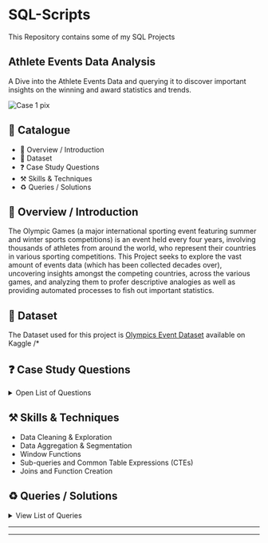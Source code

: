 # SQL-Scripts
This Repository contains some of my SQL Projects

## Athlete Events Data Analysis
A Dive into the Athlete Events Data and querying it to discover important insights on the winning and award statistics and trends.

![Case 1 pix](https://media.self.com/photos/6659efa72e2794fa6f47f803/4:3/w_1600,c_limit/GettyImages-846563176.jpg?fit=scale)

## 📑 Catalogue
- 📖 Overview / Introduction
- 📁 Dataset
- ❓ Case Study Questions
- ⚒️ Skills & Techniques
- ♻️ Queries / Solutions

## 📖 Overview / Introduction
The Olympic Games (a major international sporting event featuring summer and winter sports competitions) is an event held every four years, involving thousands of athletes from around the world, who represent their countries in various sporting competitions.
This Project seeks to explore the vast amount of events data (which has been collected decades over), uncovering insights amongst the competing countries, across the various games, and analyzing them to profer descriptive analogies as well as providing automated processes to fish out important statistics.

## 📂 Dataset
The Dataset used for this project is [Olympics Event Dataset](https://www.kaggle.com/datasets/semaaabumousa/athlete-eventscsv) available on Kaggle
/*
## ❓ Case Study Questions
<details><summary>Open List of Questions</summary>
<p> 

1.	How many olympics games have been held?
2.	List down all Olympics games held so far.
3.	Mention the total no of nations who participated in each olympics game?
4.	Which year saw the highest and lowest no of countries participating in olympics?
5.	Which nation has participated in all of the olympic games?
6.	Identify the sport which was played in all summer olympics.
7.	Which Sports were just played only once in the olympics?
8.	Fetch the total no of sports played in each olympic games.
9.	Fetch details of the oldest athletes to win a gold medal.
10.	Find the Ratio of male and female athletes participated in all olympic games.
11.	Fetch the top 5 athletes who have won the most gold medals.
12.	Fetch the top 5 athletes who have won the most medals (gold/silver/bronze).
13.	Fetch the top 5 most successful countries in olympics. Success is defined by no of medals won.
14.	List down total gold, silver and broze medals won by each country.
15.	List down total gold, silver and broze medals won by each country corresponding to each olympic games.
16.	Identify which country won the most gold, most silver and most bronze medals in each olympic games.
17.	Identify which country won the most gold, most silver, most bronze medals and the most medals in each olympic games.
18.	Which countries have never won gold medal but have won silver/bronze medals?
19.	In which Sport/event, India has won highest medals.
20.	Break down all olympic games where india won medal for Hockey and how many medals in each olympic games.
21.	Create a function that returns the Athlete(s) with the highest amount of medals. Make the Medal type (Gold, Silver or Bronze) be in the input as well as the positions required (1st, 2nd and/or 3rd)
22.	Create a similar function like the one above but for the Nations (NOC) with the highest amount of medals. While, putting the function to use, return with it the region and notes from the noc_regions table.


</p>
</details>

## ⚒️ Skills & Techniques
- Data Cleaning & Exploration
- Data Aggregation & Segmentation
- Window Functions
- Sub-queries and Common Table Expressions (CTEs)
- Joins and Function Creation

## ♻️ Queries / Solutions
<details><summary>View List of Queries</summary>
<p>

1. How many olympics games have been held?

```bash
SELECT COUNT(DISTINCT Games) total_games
FROM athlete_events;
```

2. List down all olympic games so far.

```bash
SELECT DISTINCT Games olympic_games
FROM athlete_events;
```

3. Mention the total no of nations who participated in each olympics game?

```bash
SELECT DISTINCT Games olympic_game
     , COUNT(DISTINCT NOC) total_no_of_nations
FROM athlete_events
GROUP BY Games;
```

4. Which year saw the highest and lowest no of countries participating in olympics?

```bash
WITH Country_sub AS (
		SELECT Year
         , COUNT(DISTINCT NOC) country_count
    FROM athlete_events
    GROUP BY Year    )
SELECT Year, country_count 
	     , CASE WHEN country_count = (SELECT MAX(country_count) FROM Country_sub) THEN 'Highest'
              WHEN country_count = (SELECT MIN(country_count) FROM Country_sub) THEN 'Lowest'
              ELSE NULL END AS Level
FROM Country_sub
WHERE country_count = (SELECT MIN(country_count)
					             FROM Country_sub)	OR 
	    country_count = (SELECT MAX(country_count)
					             FROM Country_sub)
ORDER BY country_count DESC;
```

5. Which nation has participated in all of the olympic games?

```bash
WITH total_olym_game AS (
		SELECT NOC
         		, COUNT(DISTINCT Games) no_of_olympic_games
		FROM athlete_events 
		GROUP BY NOC
			) 

SELECT *
FROM total_olym_game
WHERE no_of_olympic_games = (SELECT COUNT(DISTINCT Games) total_games
				FROM athlete_events
                            );
```

6. Identify the sport which was played in all summer olympics

```bash
WITH total_olym_game AS (
	SELECT Sport
	     , COUNT(DISTINCT Games) no_of_summer_games
  FROM athlete_events
  WHERE Games like '%Summer'
  GROUP BY Sport	)

SELECT *
FROM total_olym_game
WHERE no_of_summer_games = (SELECT COUNT(DISTINCT Games) total_games
			            FROM athlete_events
			            WHERE Games like '%Summer'
                            );
```

7. Which Sports were just played only once in the olympics?

```bash
WITH total_olym_game AS (
	SELECT Sport
	       , COUNT(DISTINCT Games) no_of_olym_games
	FROM athlete_events
  	GROUP BY Sport
			)

SELECT *
FROM total_olym_game
WHERE no_of_olym_games = 1;
```

8. Fetch the total no of sports played in each olympic games

```bash
SELECT Games
     , COUNT(DISTINCT Sport) no_of_sport
FROM athlete_events
GROUP BY Games;
```

9. Fetch details of the oldest athletes to win a gold medal

```bash
WITH gold_medalist as (	
		SELECT *
		FROM athlete_events
		WHERE Medal = 'Gold'
			)
SELECT *
FROM gold_medalist
WHERE Age = (   SELECT MAX(Age)
		FROM gold_medalist
		);
```

10. Find the Ratio of male and female athletes participated in all olympic games

``` bash
SELECT Sex
	, COUNT(Sex) as total_participants
FROM athlete_events
GROUP BY Sex;
```

11. Fetch the top 5 athletes who have won the most gold medals

```bash
SELECT TOP 5 --WITH TIES	-- To indicate ties among participants and avoid involuntary bias selection
	[Name]
	, COUNT(Medal) total_gold_medals
FROM athlete_events
WHERE Medal = 'Gold'
GROUP BY [Name]
ORDER BY COUNT(Medal) DESC;
```

12. Fetch the top 5 athletes who have won the most medals (gold/silver/bronze)

```bash
SELECT TOP 5 -- WITH TIES	-- To indicate ties among participants
	[Name]
    , COUNT(Medal) total_gold_medals
FROM athlete_events
WHERE Medal != 'NA'
GROUP BY [Name]
ORDER BY COUNT(Medal) DESC
;
```

13. Fetch the top 5 most successful countries in olympics. Success is defined by no of medals won

```bash
SELECT TOP 5 WITH TIES
      NOC
    , COUNT(Medal) medals_won
FROM athlete_events
WHERE Medal != 'NA'
GROUP BY NOC
ORDER BY COUNT(Medal) DESC;
```

14. List down total gold, silver and bronze medals won by each country.

```bash
SELECT NOC
     , COUNT(CASE WHEN Medal = 'Gold' THEN 1 ELSE NULL END) Gold
     , COUNT(CASE WHEN Medal = 'Silver' THEN 1 ELSE NULL END) Silver
     , COUNT(CASE WHEN Medal = 'Bronze' THEN 1 ELSE NULL END) Bronze
FROM athlete_events
GROUP BY NOC;
```

15. List down total gold, silver and bronze medals won by each country corresponding to each olympic games

```bash
SELECT NOC, Games
     , COUNT(CASE WHEN Medal = 'Gold' THEN 1 ELSE NULL END) Gold
     , COUNT(CASE WHEN Medal = 'Silver' THEN 1 ELSE NULL END) Silver
     , COUNT(CASE WHEN Medal = 'Bronze' THEN 1 ELSE NULL END) Bronze
FROM athlete_events
GROUP BY NOC, Games
ORDER BY RANK() OVER(PARTITION BY Games ORDER BY NOC ASC) ;
```

16. Identify which country won the most gold, most silver and most bronze medals in each olympic games

```bash
WITH medals_won AS (
		SELECT NOC, Games
		 , COUNT(CASE WHEN Medal = 'Gold' THEN 1 ELSE NULL END) Gold
		 , COUNT(CASE WHEN Medal = 'Silver' THEN 1 ELSE NULL END) Silver
		 , COUNT(CASE WHEN Medal = 'Bronze' THEN 1 ELSE NULL END) Bronze
		FROM athlete_events
		GROUP BY NOC, Games
                    )
SELECT NOC, Games, Gold, Silver, Bronze
FROM (	SELECT *, ROW_NUMBER() OVER(PARTITION BY Games ORDER BY  Gold DESC
					                        , Silver DESC
                                            			, Bronze DESC) row_no
	FROM medals_won
      ) sub
WHERE row_no = 1;
```

17. Q17 Identify which country won the most gold, most silver, most bronze medals and the most medals in each olympic games

``` bash
WITH medals_won AS (
			SELECT NOC, Games
			, COUNT(CASE WHEN Medal = 'Gold' THEN 1 ELSE NULL END) Gold
			, COUNT(CASE WHEN Medal = 'Silver' THEN 1 ELSE NULL END) Silver
			, COUNT(CASE WHEN Medal = 'Bronze' THEN 1 ELSE NULL END) Bronze
			FROM athlete_events
			GROUP BY NOC, Games
			)

SELECT NOC, Games, Gold, Silver, Bronze, total_medal
FROM	(	SELECT *
			, ROW_NUMBER() OVER(PARTITION BY Games ORDER BY total_medal DESC) totals_row_no
		FROM 	(SELECT * 
				, ROW_NUMBER() OVER(PARTITION BY Games ORDER BY Gold DESC) Gold_row_no
				, ROW_NUMBER() OVER(PARTITION BY Games ORDER BY Silver DESC) Silver_row_no
				, ROW_NUMBER() OVER(PARTITION BY Games ORDER BY Bronze DESC) Bronze_row_no 
				, (Gold + Silver + Bronze) total_medal
			FROM medals_won
			) sub
	) sub_outer
WHERE Gold_row_no = 1 OR Silver_row_no = 1 OR Bronze_row_no = 1 OR totals_row_no = 1
;

-- Another easily understandable but slightly longer query can be written using multiple CTEs (as shown below);
WITH medals_won AS (
    SELECT 
        NOC 
      , Games
      , COUNT(CASE WHEN Medal = 'Gold' THEN 1 END) Gold
      , COUNT(CASE WHEN Medal = 'Silver' THEN 1 END) Silver
      , COUNT(CASE WHEN Medal = 'Bronze' THEN 1 END) Bronze
    FROM athlete_events
    GROUP BY NOC, Games
                    ),

medals_with_total AS (
    SELECT *
         , Gold + Silver + Bronze AS total_medals
    FROM medals_won
                      ),

ranked_medals AS (
    SELECT  *
          , ROW_NUMBER() OVER (PARTITION BY Games ORDER BY Gold DESC) AS gold_rank,
          , ROW_NUMBER() OVER (PARTITION BY Games ORDER BY Silver DESC) AS silver_rank,
          , ROW_NUMBER() OVER (PARTITION BY Games ORDER BY Bronze DESC) AS bronze_rank,
          , ROW_NUMBER() OVER (PARTITION BY Games ORDER BY total_medals DESC) AS total_rank
    FROM medals_with_total
                  )
SELECT 
    NOC
  , Games
  , Gold
  , Silver
  , Bronze
  , total_medals
FROM ranked_medals
WHERE gold_rank = 1 
   OR silver_rank = 1 
   OR bronze_rank = 1 
   OR total_rank = 1;
```

18. Which countries have never won gold medal but have won silver/bronze medals?

```bash
SELECT sub.NOC
FROM	(	SELECT NOC
		, COUNT(CASE WHEN Medal = 'Gold' THEN 1 ELSE NULL END) Gold
		, COUNT(CASE WHEN Medal = 'Silver' THEN 1 ELSE NULL END) Silver
		, COUNT(CASE WHEN Medal = 'Bronze' THEN 1 ELSE NULL END) Bronze
		FROM athlete_events
		GROUP BY NOC	) sub
WHERE Gold = 0;
```

19. In which Sport/event, India has won highest medals

```bash
WITH india AS 
		(SELECT 
	NOC, Sport, [Event]
	, COUNT(CASE WHEN Medal = 'Gold' THEN 1 ELSE NULL END) Gold
	, COUNT(CASE WHEN Medal = 'Silver' THEN 1 ELSE NULL END) Silver
	, COUNT(CASE WHEN Medal = 'Bronze' THEN 1 ELSE NULL END) Bronze
FROM athlete_events
WHERE NOC = 'IND'
GROUP BY NOC, Sport, [Event]
		)
SELECT *
FROM india
WHERE Gold = (SELECT MAX(Gold) FROM india) 
  OR  Silver = (SELECT MAX(Silver) FROM india)
  OR  Bronze = (SELECT MAX(Bronze) FROM india);
```

20. Break down all olympic games where india won medal for Hockey and how many medals in each olympic games

```bash
WITH india_medals AS (
    SELECT NOC
         , Games
      	 , COUNT(CASE WHEN Medal = 'Gold' THEN 1 ELSE NULL END) Gold
      	 , COUNT(CASE WHEN Medal = 'Silver' THEN 1 ELSE NULL END) Silver
      	 , COUNT(CASE WHEN Medal = 'Bronze' THEN 1 ELSE NULL END) Bronze
    FROM athlete_events
    WHERE NOC = 'IND'
      AND Sport = 'Hockey'
    GROUP BY NOC, Games
	       		)
SELECT *
FROM india_medals
WHERE Gold != 0 
  OR  Silver <> 0
  OR  Bronze != 0;
```

21. Create a function that returns the Athlete(s) with the highest amount of medals. Make the Medal type (Gold, Silver or Bronze) be in the input as well as the positions required (1st, 2nd and/or 3rd)
```bash
CREATE OR ALTER FUNCTION top_3_medalist
	(
	@Medal VARCHAR(10),
	@rnk1 INT,
	@rnk2 INT = 1,
	@rnk3 INT = 1 
	)
RETURNS TABLE
AS
RETURN
	WITH TopMedalist AS 
	(	SELECT [Name], Medal,
		COUNT(Medal) AS MedalCount
		FROM athlete_events
		WHERE Medal = @Medal
		GROUP BY [Name], Medal
	)
	SELECT *
	FROM (
		SELECT [Name], Medal, MedalCount,
		DENSE_RANK() OVER (ORDER BY MedalCount desc) MedalistRanks
			FROM TopMedalist
		) sub
	WHERE MedalistRanks IN (@rnk1, @rnk2, @rnk3)
	;
END
-- Function Creation ends here.. Run the above query separately

-- Testing Function
-- Selecting Top 3
SELECT * FROM top_3_medalist('Gold',1,2,3);

-- Selecting only the first and second position
SELECT * FROM top_3_medalist('Gold',1,2,DEFAULT);

-- Selecing only the first position
SELECT * FROM top_3_medalist('Gold',1,DEFAULT,DEFAULT);
```

22. Create a similar function like the one above but for the Nations (NOC) with the highest amount of medals. While, putting the function to use, return with it the region and notes from the noc_regions table.
```bash
CREATE FUNCTION top_nations_overall
	(
	@pos1 INT,
	@pos2 INT = 1,
	@pos3 INT = 1
	)
RETURNS TABLE
AS
RETURN
WITH TopNoc_total AS 
	(	SELECT [NOC],
		COUNT(Medal) AS TotalMedal
		FROM athlete_events
		WHERE Medal != 'NA'
		GROUP BY [NOC]
		)
SELECT *
FROM (
		SELECT [NOC], TotalMedal,
			DENSE_RANK() OVER (ORDER BY TotalMedal desc) Position
		FROM TopNoc_total
	) sub
WHERE Position IN (@pos1, @pos2, @pos3)
;

-- Testing the function
SELECT *
FROM top_nations_overall(1,2,3) AS nat
INNER JOIN noc_regions AS ncr
	ON nat.NOC = ncr.NOC
ORDER BY Position ;

------------------------------------------------------------------
-- If we want to know the NOC with the highest individual medals 
CREATE FUNCTION top_nations 
	(
	@Medal VARCHAR (10),
	@rank1 INT,
	@rank2 INT = 1,
	@rank3 INT = 1
	)
RETURNS TABLE
AS
RETURN
WITH TopNoc AS 
	(	SELECT [NOC], Medal,
		Count(Medal) AS MedalCount
		FROM athlete_events
		WHERE Medal = @Medal
		GROUP BY [NOC], Medal
	)
SELECT *
FROM (
		SELECT [NOC], Medal, MedalCount,
			DENSE_RANK() OVER (ORDER BY MedalCount desc) MedalRanks
		FROM TopNoc
	) sub
WHERE MedalRanks IN (@rank1, @rank2, @rank3)
;

-- Testing Function
-- Selecting Top 3 nations with the highest gold medals, also indicating their region and notes (if present)
SELECT nat.*,
	ncr.region AS Region,
	ncr.notes AS Notes
FROM top_nations('Gold',1,2,3) nat
INNER JOIN noc_regions AS ncr
	ON nat.NOC = ncr.NOC
ORDER BY MedalRanks ASC;
```

</p>
</details>

-------------


-------------
